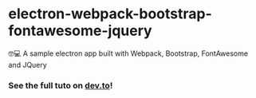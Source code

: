 # electron-webpack-bootstrap-fontawesome-jquery
🤓💻 A sample electron app built with Webpack, Bootstrap, FontAwesome and JQuery 

### See the full tuto on [dev.to](https://dev.to/theola/electron-app-with-webpack-bootstrap-fontawesome-and-jquery-a-complete-guide-54k2)!
